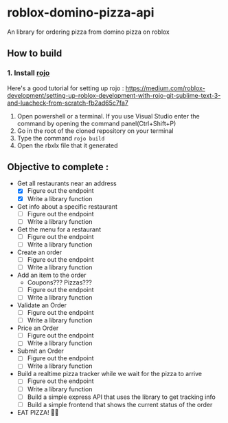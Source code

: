 # **roblox-domino-pizza-api** 
An library for ordering pizza from domino pizza on roblox
## How to build

### 1. Install [rojo](https://www.rojo.space)

Here's a good tutorial for setting up rojo : https://medium.com/roblox-development/setting-up-roblox-development-with-rojo-git-sublime-text-3-and-luacheck-from-scratch-fb2ad65c7fa7

1. Open powershell or a terminal. If you use Visual Studio enter the command by opening the command panel(Ctrl+Shift+P)
2. Go in the root of the cloned repository on your terminal
3. Type the command `rojo build`
4. Open the rbxlx file that it generated

## Objective to complete :
* Get all restaurants near an address
  * [x] Figure out the endpoint
  * [x] Write a library function
* Get info about a specific restaurant
  * [ ] Figure out the endpoint
  * [ ] Write a library function
* Get the menu for a restaurant
  * [ ] Figure out the endpoint
  * [ ] Write a library function
* Create an order
  * [ ] Figure out the endpoint
  * [ ] Write a library function
* Add an item to the order
  * Coupons??? Pizzas???
  * [ ] Figure out the endpoint
  * [ ] Write a library function
* Validate an Order
  * [ ] Figure out the endpoint
  * [ ] Write a library function
* Price an Order
  * [ ] Figure out the endpoint
  * [ ] Write a library function
* Submit an Order
  * [ ] Figure out the endpoint
  * [ ] Write a library function
* Build a realtime pizza tracker while we wait for the pizza to arrive
  * [ ] Figure out the endpoint
  * [ ] Write a library function
  * [ ] Build a simple express API that uses the library to get tracking info
  * [ ] Build a simple frontend that shows the current status of the order
* EAT PIZZA! 🍕🍕 